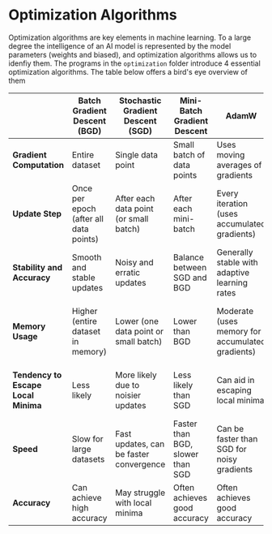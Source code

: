 # Optimization Algorithms

Optimization algorithms are key elements in machine learning. 
To a large degree the intelligence of an AI model is represented by the model parameters (weights and biased), and optimization algorithms allows us to idenfiy them. 
The  programs in the  `optimization` folder introduce 4 essential optimization algorithms. The table below offers a bird's eye overview of them

|  | **Batch Gradient Descent (BGD)** | **Stochastic Gradient Descent (SGD)** | **Mini-Batch Gradient Descent** | **AdamW** | **RMSprop** |
|---|---|---|---|---|---|
| **Gradient Computation** | Entire dataset | Single data point | Small batch of data points | Uses moving averages of gradients | Uses squared gradients average |
| **Update Step** | Once per epoch (after all data points) | After each data point (or small batch) | After each mini-batch | Every iteration (uses accumulated gradients) | Every iteration |
| **Stability and Accuracy** | Smooth and stable updates | Noisy and erratic updates | Balance between SGD and BGD | Generally stable with adaptive learning rates | More stable than SGD, can be faster convergence |
| **Memory Usage** | Higher (entire dataset in memory) | Lower (one data point or small batch) | Lower than BGD | Moderate (uses memory for accumulated gradients) | Lower than AdamW (uses only squared gradients average) |
| **Tendency to Escape Local Minima** | Less likely | More likely due to noisier updates | Less likely than SGD | Can aid in escaping local minima | Can be better than SGD at escaping local minima |
| **Speed** | Slow for large datasets | Fast updates, can be faster convergence | Faster than BGD, slower than SGD | Can be faster than SGD for noisy gradients | Often faster than AdamW due to lower memory usage |
| **Accuracy** | Can achieve high accuracy | May struggle with local minima | Often achieves good accuracy | Often achieves good accuracy | Often achieves good accuracy |


